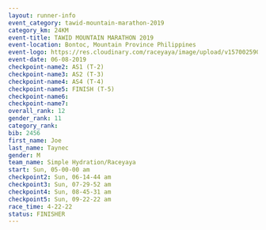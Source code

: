 ```yaml
---
layout: runner-info 
event_category: tawid-mountain-marathon-2019 
category_km: 24KM 
event-title: TAWID MOUNTAIN MARATHON 2019 
event-location: Bontoc, Mountain Province Philippines 
event-logo: https://res.cloudinary.com/raceyaya/image/upload/v1570025905/logo/tawid-mountain_shpquo.png 
event-date: 06-08-2019 
checkpoint-name2: AS1 (T-2) 
checkpoint-name3: AS2 (T-3) 
checkpoint-name4: AS4 (T-4) 
checkpoint-name5: FINISH (T-5) 
checkpoint-name6: 
checkpoint-name7: 
overall_rank: 12
gender_rank: 11
category_rank: 
bib: 2456
first_name: Joe
last_name: Taynec
gender: M
team_name: Simple Hydration/Raceyaya
start: Sun, 05-00-00 am
checkpoint2: Sun, 06-14-44 am
checkpoint3: Sun, 07-29-52 am
checkpoint4: Sun, 08-45-31 am
checkpoint5: Sun, 09-22-22 am
race_time: 4-22-22
status: FINISHER
---
```

